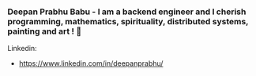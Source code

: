 ### Deepan Prabhu Babu - I am a backend engineer and I cherish programming, mathematics, spirituality, distributed systems, painting and art ! 👋

Linkedin:
- https://www.linkedin.com/in/deepanprabhu/

<!--
**deepanprabhu/deepanprabhu** is a ✨ _special_ ✨ repository because its `README.md` (this file) appears on your GitHub profile.

Here are some ideas to get you started:

- 🔭 I’m currently working on ...
- 🌱 I’m currently learning ...
- 👯 I’m looking to collaborate on ...
- 🤔 I’m looking for help with ...
- 💬 Ask me about ...
- 📫 How to reach me: ...
- 😄 Pronouns: ...
- ⚡ Fun fact: ...
-->
